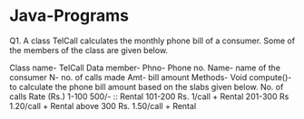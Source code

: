 # Java-Programs

Q1. A class TelCall calculates the monthly phone bill of a consumer.
Some of the members of the class are given below.

Class name-
TelCall
Data member-
		Phno- Phone no.
		Name- name of the consumer
		N- no. of calls made
		Amt- bill amount
Methods-
Void compute()- to calculate the phone bill amount based on the slabs given below.
			No. of calls				Rate (Rs.)
			1-100					500/-	:: Rental
			101-200				Rs. 1/call + Rental
			201-300				Rs 1.20/call +  Rental
			above 300				Rs. 1.50/call + Rental
